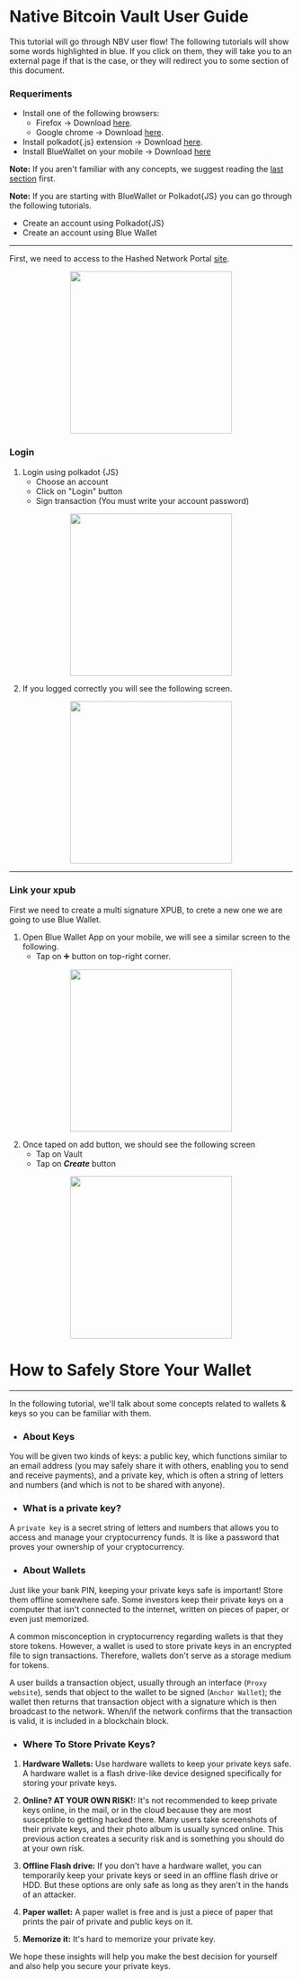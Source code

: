 
# Native Bitcoin Vault User Guide

This tutorial will go through NBV user flow! The following tutorials will show some words highlighted in blue. If you click on them, they will take you to an external page if that is the case, or they will redirect you to some section of this document.

### Requeriments
* Install one of the following browsers:
    * Firefox -> Download <a href="https://www.mozilla.org/en-US/firefox/new/" target="_blank">here</a>.
    * Google chrome -> Download <a href="https://www.google.com/chrome/" target="_blank">here</a>.
* Install polkadot{.js} extension -> Download <a href="https://polkadot.js.org/extension/" target="_blank">here</a>.
* Install BlueWallet on your mobile
-> Download <a href="https://bluewallet.io/" target="_blank">here</a>
    
**Note:** If you aren't familiar with any concepts, we suggest reading the <a href="#refConcepts">last section</a> first.

**Note:** If you are starting with BlueWallet or Polkadot{JS} you can go through the following tutorials.
 * Create an account using <a>Polkadot{JS}</a>
 * Create an account using <a>Blue Wallet</a>
<hr>

First, we need to access to the Hashed Network Portal <a href="https://portal-dev.hashed.systems/login" target="_blank">site</a>.

<div style="text-align: center">
<img src="./assets/login_screen.png" style="width: 30vw; min-width: 250px">
</div>

### Login
1. Login using polkadot {JS}
    * Choose an account
    * Click on "Login" button
    * Sign transaction (You must write your account password)
<div style="text-align: center">
<img src="./assets/sign_message.png" style="width: 30vw; min-width: 250px">
</div>

2. If you logged correctly you will see the following screen.
<div style="text-align: center">
<img src="./assets/nbv_home_screen.png" style="width: 30vw; min-width: 250px">
</div>

<hr/>

### Link your xpub
First we need to create a multi signature XPUB, to crete a new one we are going to use Blue Wallet.

1. Open Blue Wallet App on your mobile, we will see a similar screen to the following.
	* Tap on ➕ button on top-right corner.
<div style="text-align: center">
<img src="./assets/bw_home.png" style="width: 30vw; min-width: 250px">
</div>

2. Once taped on add button, we should see the following screen
	* Tap on Vault
	* Tap on ***Create*** button
<div style="text-align: center">
<img src="./assets/bw_add_wallet.png" style="width: 30vw; min-width: 250px">
</div>

<div id="refConcepts"></div>

# **How to Safely Store Your Wallet**

--- 
In the following tutorial, we'll talk about some concepts related to wallets & keys so you can be familiar with them.

- ### **About Keys**

You will be given two kinds of keys: a public key, which functions similar to an email address (you may safely share it with others, enabling you to send and receive payments), and a private key, which is often a string of letters and numbers (and which is not to be shared with anyone). 

- ### **What is a private key?**

A `private key` is a secret string of letters and numbers that allows you to access and manage your cryptocurrency funds. It is like a password that proves your ownership of your cryptocurrency.

-  ### **About Wallets**

Just like your bank PIN, keeping your private keys safe is important! Store them offline somewhere safe. Some investors keep their private keys on a computer that isn't connected to the internet, written on pieces of paper, or even just memorized.

A common misconception in cryptocurrency regarding wallets is that they store tokens. However, a wallet is used to store private keys in an encrypted file to sign transactions. Therefore, wallets don't serve as a storage medium for tokens.

A user builds a transaction object, usually through an interface (`Proxy website`), sends that object to the wallet to be signed (`Anchor Wallet`); the wallet then returns that transaction object with a signature which is then broadcast to the network. When/if the network confirms that the transaction is valid, it is included in a blockchain block.

- ### **Where To Store Private Keys?**

1. **Hardware Wallets:**  Use hardware wallets to keep your private keys safe. A hardware wallet is a flash drive-like device designed specifically for storing your private keys.

2. **Online? AT YOUR OWN RISK!:** It's not recommended to keep private keys online, in the mail, or in the cloud because they are most susceptible to getting hacked there. Many users take screenshots of their private keys, and their photo album is usually synced online. This previous action creates a security risk and is something you should do at your own risk.

3. **Offline Flash drive:** If you don't have a hardware wallet, you can temporarily keep your private keys or seed in an offline flash drive or HDD. But these options are only safe as long as they aren't in the hands of an attacker. 

4. **Paper wallet:** A paper wallet is free and is just a piece of paper that prints the pair of private and public keys on it. 

5. **Memorize it:** It's hard to memorize your private key. 

We hope these insights will help you make the best decision for yourself and also help you secure your private keys.

<style>
.image1: {
    width: 100px
}
</style>
